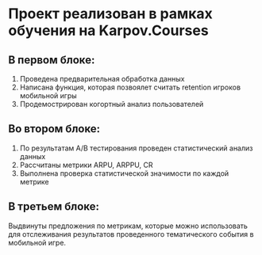 # Проект реализован в рамках обучения на Karpov.Courses
## В первом блоке:
1) Проведена предварительная обработка данных
2) Написана функция, которая позвоялет считать retention игроков мобильной игры
3) Продемострирован когортный анализ пользователей
## Во втором блоке:
1) По результатам A/B тестирования проведен статистический анализ данных
2) Рассчитаны метрики ARPU, ARPPU, CR
3) Выполнена проверка статистической значимости по каждой метрике
## В третьем блоке:
Выдвинуты предложения по метрикам, которые можно использовать для отслеживания результатов проведенного тематического события в мобильной игре.
